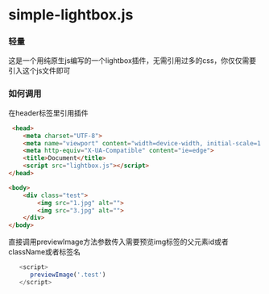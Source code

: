 # simple-lightbox.js

<h3>轻量</h3>
这是一个用纯原生js编写的一个lightbox插件，无需引用过多的css，你仅仅需要引入这个js文件即可

<!-- ![image](https://github.com/flouthoc/Uglipop.js/blob/master/shot.png) -->

<h3>如何调用</h3>
在header标签里引用插件

~~~html
 <head>
    <meta charset="UTF-8">
    <meta name="viewport" content="width=device-width, initial-scale=1.0">
    <meta http-equiv="X-UA-Compatible" content="ie=edge">
    <title>Document</title>
    <script src="lightbox.js"></script>  
</head>

<body>
    <div class="test">
        <img src="1.jpg" alt="">
        <img src="3.jpg" alt="">
    </div>
</body>
~~~
直接调用previewImage方法参数传入需要预览img标签的父元素id或者className或者标签名
```javascript
   <script>
      previewImage('.test')
   </script>        

```
